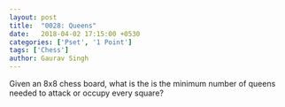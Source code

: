 ```yaml
---
layout: post
title:  "0028: Queens"
date:   2018-04-02 17:15:00 +0530
categories: ['Pset', '1 Point']
tags: ['Chess']
author: Gaurav Singh
---
```


Given an 8x8 chess board, what is the is the minimum number of queens needed to attack or occupy every square?
